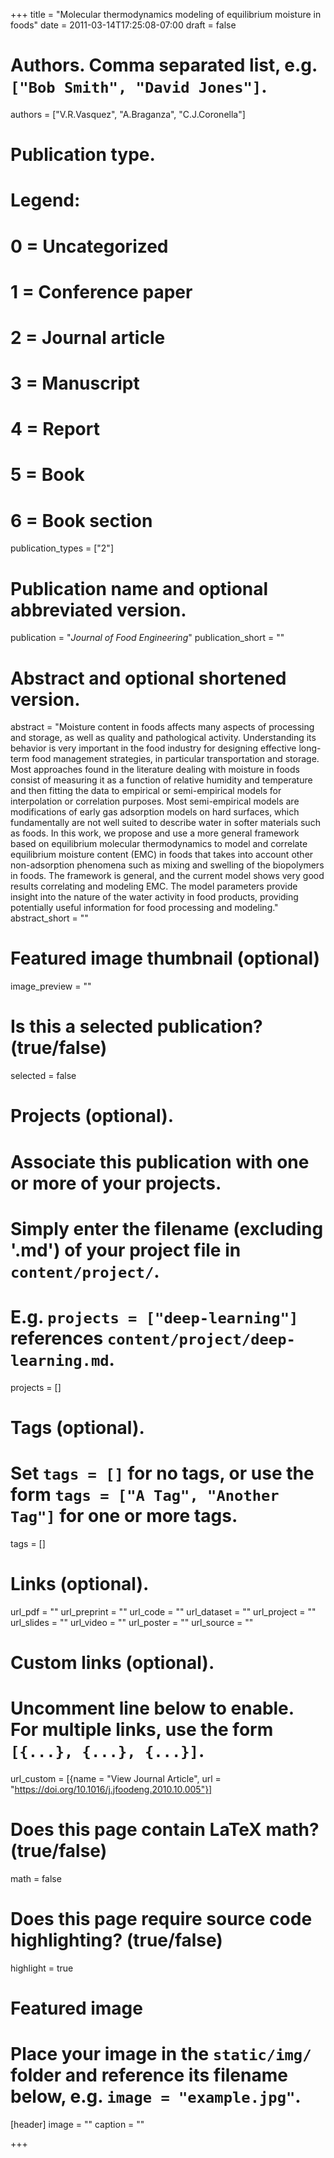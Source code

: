 +++
title = "Molecular thermodynamics modeling of equilibrium moisture in foods"
date = 2011-03-14T17:25:08-07:00
draft = false

# Authors. Comma separated list, e.g. `["Bob Smith", "David Jones"]`.
authors = ["V.R.Vasquez", "A.Braganza", "C.J.Coronella"]

# Publication type.
# Legend:
# 0 = Uncategorized
# 1 = Conference paper
# 2 = Journal article
# 3 = Manuscript
# 4 = Report
# 5 = Book
# 6 = Book section
publication_types = ["2"]

# Publication name and optional abbreviated version.
publication = "*Journal of Food Engineering*"
publication_short = ""

# Abstract and optional shortened version.
abstract = "Moisture content in foods affects many aspects of processing and storage, as well as quality and pathological activity. Understanding its behavior is very important in the food industry for designing effective long-term food management strategies, in particular transportation and storage. Most approaches found in the literature dealing with moisture in foods consist of measuring it as a function of relative humidity and temperature and then fitting the data to empirical or semi-empirical models for interpolation or correlation purposes. Most semi-empirical models are modifications of early gas adsorption models on hard surfaces, which fundamentally are not well suited to describe water in softer materials such as foods. In this work, we propose and use a more general framework based on equilibrium molecular thermodynamics to model and correlate equilibrium moisture content (EMC) in foods that takes into account other non-adsorption phenomena such as mixing and swelling of the biopolymers in foods. The framework is general, and the current model shows very good results correlating and modeling EMC. The model parameters provide insight into the nature of the water activity in food products, providing potentially useful information for food processing and modeling."
abstract_short = ""

# Featured image thumbnail (optional)
image_preview = ""

# Is this a selected publication? (true/false)
selected = false

# Projects (optional).
#   Associate this publication with one or more of your projects.
#   Simply enter the filename (excluding '.md') of your project file in `content/project/`.
#   E.g. `projects = ["deep-learning"]` references `content/project/deep-learning.md`.
projects = []

# Tags (optional).
#   Set `tags = []` for no tags, or use the form `tags = ["A Tag", "Another Tag"]` for one or more tags.
tags = []

# Links (optional).
url_pdf = ""
url_preprint = ""
url_code = ""
url_dataset = ""
url_project = ""
url_slides = ""
url_video = ""
url_poster = ""
url_source = ""

# Custom links (optional).
#   Uncomment line below to enable. For multiple links, use the form `[{...}, {...}, {...}]`.
url_custom = [{name = "View Journal Article", url = "https://doi.org/10.1016/j.jfoodeng.2010.10.005"}]

# Does this page contain LaTeX math? (true/false)
math = false

# Does this page require source code highlighting? (true/false)
highlight = true

# Featured image
# Place your image in the `static/img/` folder and reference its filename below, e.g. `image = "example.jpg"`.
[header]
image = ""
caption = ""

+++
